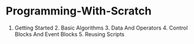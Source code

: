 # Programming-With-Scratch
1. Getting Started 2. Basic Algorithms 3. Data And Operators 4. Control Blocks And Event Blocks 5. Reusing Scripts
